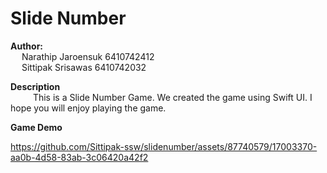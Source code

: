 # Slide Number

**Author:** <br>&emsp;
  Narathip Jaroensuk 6410742412 <br>&emsp;
  Sittipak Srisawas 6410742032

**Description** <br>&emsp;
  This is a Slide Number Game. We created the game using Swift UI. I hope you will enjoy playing the game.

**Game Demo** <br>

https://github.com/Sittipak-ssw/slidenumber/assets/87740579/17003370-aa0b-4d58-83ab-3c06420a42f2

